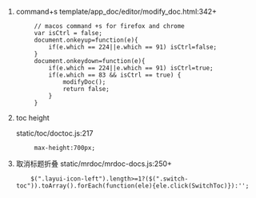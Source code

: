 1. command+s
   template/app_doc/editor/modify_doc.html:342+
   ```
        // macos command +s for firefox and chrome
        var isCtrl = false;
        document.onkeyup=function(e){
            if(e.which == 224||e.which == 91) isCtrl=false;
        }
        document.onkeydown=function(e){
            if(e.which == 224||e.which == 91) isCtrl=true;
            if(e.which == 83 && isCtrl == true) {
                modifyDoc();
                return false;
            }
        }
   ```

2. toc height
   
   static/toc/doctoc.js:217
   ```
        max-height:700px;
   ```

3. 取消标题折叠
   static/mrdoc/mrdoc-docs.js:250+
   ```
       $(".layui-icon-left").length>=1?($(".switch-toc")).toArray().forEach(function(ele){ele.click(SwitchToc)}):'';
   ```